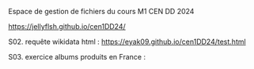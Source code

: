 Espace de gestion de fichiers du cours M1 CEN DD 2024

https://jellyflsh.github.io/cen1DD24/


S02. requête wikidata html :        https://eyak09.github.io/cen1DD24/test.html

S03. exercice albums produits en France : 


